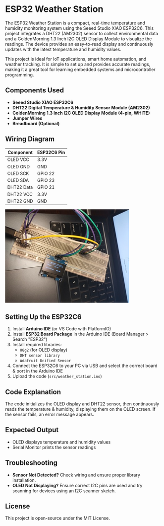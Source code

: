 # ESP32 Weather Station

The ESP32 Weather Station is a compact, real-time temperature and humidity monitoring system using the Seeed Studio XIAO ESP32C6. This project integrates a DHT22 (AM2302) sensor to collect environmental data and a GoldenMorning 1.3 Inch I2C OLED Display Module to visualize the readings. The device provides an easy-to-read display and continuously updates with the latest temperature and humidity values.

This project is ideal for IoT applications, smart home automation, and weather tracking. It is simple to set up and provides accurate readings, making it a great tool for learning embedded systems and microcontroller programming.

## Components Used
- **Seeed Studio XIAO ESP32C6**
- **DHT22 Digital Temperature & Humidity Sensor Module (AM2302)**
- **GoldenMorning 1.3 Inch I2C OLED Display Module (4-pin, WHITE)**
- **Jumper Wires**
- **Breadboard (Optional)**

## Wiring Diagram

| Component | ESP32C6 Pin |
|-----------|------------|
| OLED VCC  | 3.3V       |
| OLED GND  | GND        |
| OLED SCK  | GPIO 22    |
| OLED SDA  | GPIO 23    |
| DHT22 Data| GPIO 21    |
| DHT22 VCC | 3.3V       |
| DHT22 GND | GND        |

![Wiring Diagram](./images/wiring.jpg)

## Setting Up the ESP32C6
1. Install **Arduino IDE** (or VS Code with PlatformIO)
2. Install **ESP32 Board Package** in the Arduino IDE (Board Manager > Search "ESP32")
3. Install required libraries:
   - `U8g2` (for OLED display)
   - `DHT sensor library`
   - `Adafruit Unified Sensor`
4. Connect the ESP32C6 to your PC via USB and select the correct board & port in the Arduino IDE
5. Upload the code (`src/weather_station.ino`)

## Code Explanation
The code initializes the OLED display and DHT22 sensor, then continuously reads the temperature & humidity, displaying them on the OLED screen. If the sensor fails, an error message appears.

## Expected Output
- OLED displays temperature and humidity values
- Serial Monitor prints the sensor readings

## Troubleshooting
- **Sensor Not Detected?** Check wiring and ensure proper library installation.
- **OLED Not Displaying?** Ensure correct I2C pins are used and try scanning for devices using an I2C scanner sketch.

## License
This project is open-source under the MIT License.
